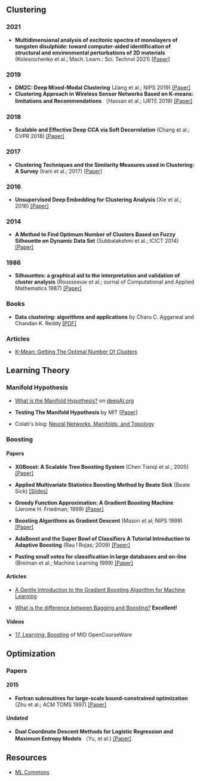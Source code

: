 

## Clustering


### 2021

* **Multidimensional analysis of excitonic spectra of monolayers of tungsten disulphide: toward computer-aided identification of structural and environmental perturbations of 2D materials** (Kolesnichenko et al.; Mach. Learn.: Sci. Technol 2021) [[Paper]](https://iopscience.iop.org/article/10.1088/2632-2153/abd87c/pdf)
### 2019
* **DM2C: Deep Mixed-Modal Clustering** (Jiang et al.; NIPS 2019) [[Paper]](https://proceedings.neurips.cc/paper/2019/file/6a4d5952d4c018a1c1af9fa590a10dda-Paper.pdf)
* **Clustering Approach in Wireless Sensor Networks Based on K-means: limitations and Recommendations** （Hassan et al.; IJRTE 2019) [[Paper]](https://www.ijrte.org/wp-content/uploads/papers/v7i6s5/F10200476S519.pdf)
  
### 2018

* **Scalable and Effective Deep CCA via Soft Decorrelation** (Chang et al.; CVPR 2018) [[Paper]](https://openaccess.thecvf.com/content_cvpr_2018/CameraReady/1124.pdf)

### 2017
* **Clustering Techniques and the Similarity Measures used in Clustering: A Survey** (Irani et al.; 2017) [[Paper]](https://www.ijcaonline.org/research/volume134/number7/irani-2016-ijca-907841.pdf)

### 2016
* **Unsupervised Deep Embedding for Clustering Analysis** (Xie et al.; 2016) [[Paper]](https://arxiv.org/pdf/1511.06335.pdf)

### 2014

* **A Method to Find Optimum Number of Clusters Based on Fuzzy Silhouette on Dynamic Data Set** (Subbalakshmi et al.; ICICT 2014) [[Paper]](https://www.sciencedirect.com/science/article/pii/S1877050915000940)

### 1986

* **Silhouettes: a graphical aid to the interpretation and validation of cluster analysis** (Rousseeuw et al.; ournal of Computational and Applied Mathematics 1987) [[Paper]](https://www.sciencedirect.com/science/article/pii/0377042787901257)

### Books

* **Data clustering: algorithms and applications** by Charu C. Aggarwal and Chandan K. Reddy   [[PDF]](http://charuaggarwal.net/clusterbook.pdf)

### Articles

* [K-Mean: Getting The Optimal Number Of Clusters](https://www.analyticsvidhya.com/blog/2021/05/k-mean-getting-the-optimal-number-of-clusters/)
## Learning Theory

### Manifold Hypothesis

* [What is the Manifold Hypothesis?](https://deepai.org/machine-learning-glossary-and-terms/manifold-hypothesis) on [deepAI.org](deepai.org)

* **Testing The Manifold Hypothesis** by MIT [[Paper]](http://www.mit.edu/~mitter/publications/121_Testing_Manifold.pdf)

* Colab's blog: [Neural Networks, Manifolds, and Topology](http://colah.github.io/posts/2014-03-NN-Manifolds-Topology/)

### Boosting

#### Papers

* **XGBoost: A Scalable Tree Boosting System** (Chen Tianqi et al.; 2005) [[Paper]](https://arxiv.org/pdf/1603.02754.pdf)
  
* **Applied Multivariate Statistics Boosting Method by Beate Sick** (Beate Sick) [[Slides]](https://ethz.ch/content/dam/ethz/special-interest/math/statistics/sfs/Education/Advanced%20Studies%20in%20Applied%20Statistics/course-material-1719/Multivariate/slides12_boosting_presented.pdf)

* **Greedy Function Approximation: A Gradient Boosting Machine** (Jerome H. Friedman; 1999) [[Paper]](https://jerryfriedman.su.domains/ftp/trebst.pdf)

* **Boosting Algorithms as Gradient Descent** (Mason et al; NIPS 1999) [[Paper]](https://proceedings.neurips.cc/paper/1999/file/96a93ba89a5b5c6c226e49b88973f46e-Paper.pdf)

* **AdaBoost and the Super Bowl of Classifiers A Tutorial Introduction to Adaptive Boosting** (Rau ́l Rojas; 2009) [[Paper]](http://www.inf.fu-berlin.de/inst/ag-ki/adaboost4.pdf)

* **Pasting small votes for classification in large databases and on-line** (Breiman et al.; Machine Learning 1999) [[Paper]](https://link.springer.com/content/pdf/10.1023/A:1007563306331.pdf)

#### Articles

* [A Gentle Introduction to the Gradient Boosting Algorithm for Machine Learning](https://machinelearningmastery.com/gentle-introduction-gradient-boosting-algorithm-machine-learning/)

* [What is the difference between Bagging and Boosting?](https://quantdare.com/what-is-the-difference-between-bagging-and-boosting/) **Excellent!**
  


#### Videos

* [17. Learning: Boosting](https://www.youtube.com/watch?v=UHBmv7qCey4) of MID OpenCourseWare

## Optimization

### Papers

#### 2015

* **Fortran subroutines for large-scale bound-constrained optimization** (Zhu et al.; ACM TOMS 1997) [[Paper]](http://users.iems.northwestern.edu/~nocedal/PDFfiles/lbfgsb.pdf)

#### Undated

* **Dual Coordinate Descent Methods for Logistic Regression and Maximum Entropy Models** （Yu, et al.) [[Paper]](https://www.csie.ntu.edu.tw/~cjlin/papers/maxent_dual.pdf)


## Resources

* [ML Commons](https://mlcommons.org/en/)


